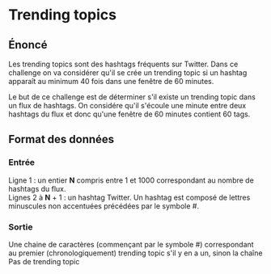 # Trending topics

## Énoncé

Les trending topics sont des hashtags fréquents sur Twitter. Dans ce challenge on va considérer qu'il se crée un trending topic si un hashtag apparaît au minimum 40 fois dans une fenêtre de 60 minutes.  
  
Le but de ce challenge est de déterminer s'il existe un trending topic dans un flux de hashtags. On considére qu'il s'écoule une minute entre deux hashtags du flux et donc qu'une fenêtre de 60 minutes contient 60 tags.

## Format des données

### Entrée
Ligne 1 : un entier **N** compris entre 1 et 1000 correspondant au nombre de hashtags du flux.  
Lignes 2 à **N** + 1 : un hashtag Twitter. Un hashtag est composé de lettres minuscules non accentuées précédées par le symbole #.

### Sortie
Une chaine de caractères (commençant par le symbole #) correspondant au premier (chronologiquement) trending topic s'il y en a un, sinon la chaîne Pas de trending topic